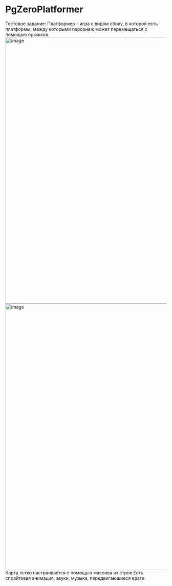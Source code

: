 # PgZeroPlatformer
Тестовое задание: Платформер - игра с видом сбоку, в которой есть платформы, между которыми персонаж может перемещаться с помощью прыжков.
<img width="1002" height="832" alt="image" src="https://github.com/user-attachments/assets/51899143-34ea-4b4d-b523-2fb410a12bec" />
<img width="1002" height="832" alt="image" src="https://github.com/user-attachments/assets/2cf9e785-f651-425e-a5e7-06d51a0cde4b" />
Карта легко настраивается с помощью массива из строк
Есть спрайтовая анимация, звуки, музыка, передвигающиеся враги
